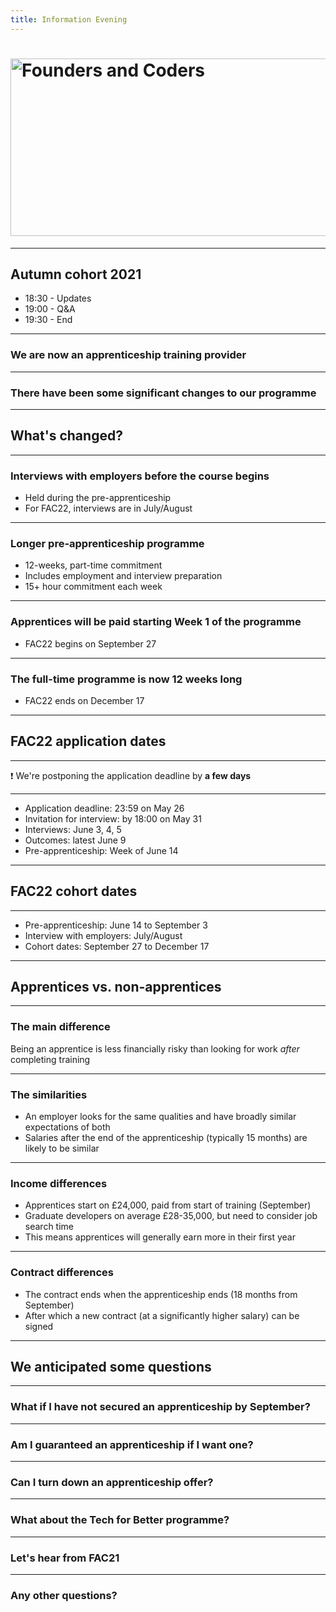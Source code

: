 ```yaml
---
title: Information Evening
---
```


# <img width="651" height="284" src="https://facresources.com/assets/logos/fac_logo.png" alt="Founders and Coders">

---

<!-- {.secondary.invert} -->

## Autumn cohort 2021 
- 18:30 - Updates
- 19:00 - Q&A
- 19:30 - End

---

### We are now an apprenticeship training provider

---

### There have been some significant changes to our programme

--- 
<!-- {.primary} -->

## What's changed?

--- 

### Interviews with employers before the course begins 

- Held during the pre-apprenticeship
- For FAC22, interviews are in July/August

--- 

### Longer pre-apprenticeship programme  
- 12-weeks, part-time commitment 
- Includes employment and interview preparation
- 15+ hour commitment each week 

---

### Apprentices will be paid starting Week 1 of the programme
- FAC22 begins on September 27

---

### The full-time programme is now 12 weeks long
- FAC22 ends on December 17

--- 
<!-- {.primary} -->
## FAC22 application dates

---

❗️ We're postponing the application deadline by **a few days** 

--- 

- Application deadline: 23:59 on May 26
- Invitation for interview: by 18:00 on May 31 
- Interviews: June 3, 4, 5
- Outcomes: latest June 9
- Pre-apprenticeship: Week of June 14

---
<!-- {.primary} -->
## FAC22 cohort dates

--- 

- Pre-apprenticeship: June 14 to September 3
- Interview with employers: July/August
- Cohort dates: September 27 to December 17 

---

<!-- {.primary} -->

## Apprentices vs. non-apprentices 

---  

### The main difference 

Being an apprentice is less financially risky than looking for work _after_ completing training

---  

### The similarities 
- An employer looks for the same qualities and have broadly similar expectations of both
- Salaries after the end of the apprenticeship (typically 15 months) are likely to be similar

---  

### Income differences

- Apprentices start on £24,000, paid from start of training (September)
- Graduate developers on average £28-35,000, but need to consider job search time
- This means apprentices will generally earn more in their first year

---

### Contract differences

- The contract ends when the apprenticeship ends (18 months from September)  
- After which a new contract (at a significantly higher salary) can be signed 

---
<!-- {.primary} -->
## We anticipated some questions

---

### What if I have not secured an apprenticeship by September?

---

### Am I guaranteed an apprenticeship if I want one?

--- 

### Can I turn down an apprenticeship offer? 

--- 

### What about the Tech for Better programme? 

---

<!-- {.secondary.invert} -->
### Let's hear from FAC21

---

<!-- {.secondary.invert} -->
### Any other questions?
